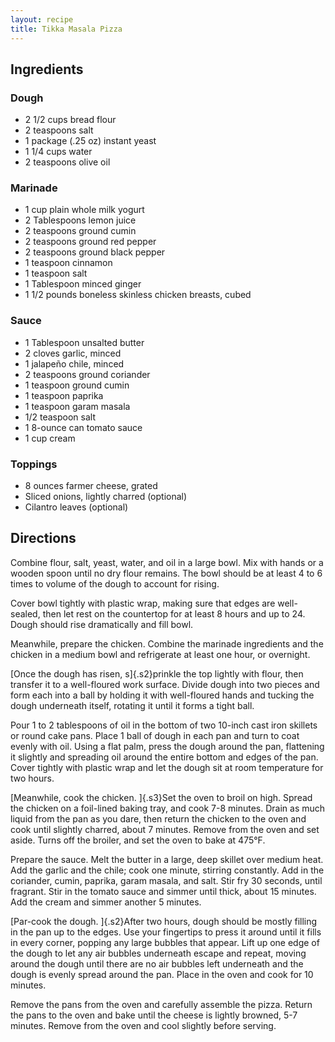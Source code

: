 ```yaml
---
layout: recipe
title: Tikka Masala Pizza
---
```


## Ingredients


### Dough

* 2 1/2 cups bread flour
* 2 teaspoons salt
* 1 package (.25 oz) instant yeast
* 1 1/4 cups water
* 2 teaspoons olive oil

### Marinade

* 1 cup plain whole milk yogurt
* 2 Tablespoons lemon juice
* 2 teaspoons ground cumin
* 2 teaspoons ground red pepper
* 2 teaspoons ground black pepper
* 1 teaspoon cinnamon
* 1 teaspoon salt
* 1 Tablespoon minced ginger
* 1 1/2 pounds boneless skinless chicken breasts, cubed

### Sauce

* 1 Tablespoon unsalted butter
* 2 cloves garlic, minced
* 1 jalapeño chile, minced
* 2 teaspoons ground coriander
* 1 teaspoon ground cumin
* 1 teaspoon paprika
* 1 teaspoon garam masala
* 1/2 teaspoon salt
* 1 8-ounce can tomato sauce
* 1 cup cream

### Toppings

* 8 ounces farmer cheese, grated
* Sliced onions, lightly charred (optional)
* Cilantro leaves (optional)

## Directions

Combine flour, salt, yeast, water, and oil in a large bowl. Mix with
hands or a wooden spoon until no dry flour remains. The bowl should be
at least 4 to 6 times to volume of the dough to account for rising.

Cover bowl tightly with plastic wrap, making sure that edges are
well-sealed, then let rest on the countertop for at least 8 hours and up
to 24. Dough should rise dramatically and fill bowl.

Meanwhile, prepare the chicken. Combine the marinade ingredients and the
chicken in a medium bowl and refrigerate at least one hour, or
overnight.

[Once the dough has risen, s]{.s2}prinkle the top lightly with flour,
then transfer it to a well-floured work surface. Divide dough into two
pieces and form each into a ball by holding it with well-floured hands
and tucking the dough underneath itself, rotating it until it forms a
tight ball.

Pour 1 to 2 tablespoons of oil in the bottom of two 10-inch cast iron
skillets or round cake pans. Place 1 ball of dough in each pan and turn
to coat evenly with oil. Using a flat palm, press the dough around the
pan, flattening it slightly and spreading oil around the entire bottom
and edges of the pan. Cover tightly with plastic wrap and let the dough
sit at room temperature for two hours.

[Meanwhile, cook the chicken. ]{.s3}Set the oven to broil on high.
Spread the chicken on a foil-lined baking tray, and cook 7-8 minutes.
Drain as much liquid from the pan as you dare, then return the chicken
to the oven and cook until slightly charred, about 7 minutes. Remove
from the oven and set aside. Turns off the broiler, and set the oven to
bake at 475°F.

Prepare the sauce. Melt the butter in a large, deep skillet over medium
heat. Add the garlic and the chile; cook one minute, stirring
constantly. Add in the coriander, cumin, paprika, garam masala, and
salt. Stir fry 30 seconds, until fragrant. Stir in the tomato sauce and
simmer until thick, about 15 minutes. Add the cream and simmer another 5
minutes.

[Par-cook the dough. ]{.s2}After two hours, dough should be mostly
filling in the pan up to the edges. Use your fingertips to press it
around until it fills in every corner, popping any large bubbles that
appear. Lift up one edge of the dough to let any air bubbles underneath
escape and repeat, moving around the dough until there are no air
bubbles left underneath and the dough is evenly spread around the pan.
Place in the oven and cook for 10 minutes.

Remove the pans from the oven and carefully assemble the pizza. Return
the pans to the oven and bake until the cheese is lightly browned, 5-7
minutes. Remove from the oven and cool slightly before serving.
